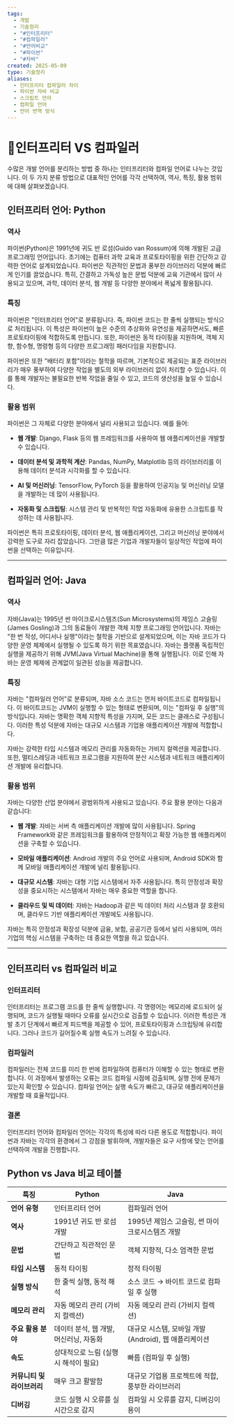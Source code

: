 ```yaml
---
tags:
  - 개발
  - 기술정리
  - "#인터프리터"
  - "#컴파일러"
  - "#언어비교"
  - "#파이썬"
  - "#자바"
created: 2025-05-09
type: 기술정리
aliases:
  - 인터프리터 컴파일러 차이
  - 파이썬 자바 비교
  - 스크립트 언어
  - 컴파일 언어
  - 언어 번역 방식
---
```


# 📘인터프리터 VS 컴파일러


수많은 개발 언어를 분리하는 방법 중 하나는 인터프리터와 컴파일 언어로 나누는 것입니다. 이 두 가지 분류 방법으로 대표적인 언어를 각각 선택하여, 역사, 특징, 활용 범위에 대해 살펴보겠습니다.

## 인터프리터 언어: Python

### 역사

파이썬(Python)은 1991년에 귀도 반 로섬(Guido van Rossum)에 의해 개발된 고급 프로그래밍 언어입니다. 초기에는 컴퓨터 과학 교육과 프로토타이핑을 위한 간단하고 강력한 언어로 설계되었습니다. 파이썬은 직관적인 문법과 풍부한 라이브러리 덕분에 빠르게 인기를 끌었습니다. 특히, 간결하고 가독성 높은 문법 덕분에 교육 기관에서 많이 사용되고 있으며, 과학, 데이터 분석, 웹 개발 등 다양한 분야에서 폭넓게 활용됩니다.

### 특징

파이썬은 "인터프리터 언어"로 분류됩니다. 즉, 파이썬 코드는 한 줄씩 실행되는 방식으로 처리됩니다. 이 특성은 파이썬이 높은 수준의 추상화와 유연성을 제공하면서도, 빠른 프로토타이핑에 적합하도록 만듭니다. 또한, 파이썬은 동적 타이핑을 지원하며, 객체 지향, 함수형, 명령형 등의 다양한 프로그래밍 패러다임을 지원합니다.

파이썬은 또한 "배터리 포함"이라는 철학을 따르며, 기본적으로 제공되는 표준 라이브러리가 매우 풍부하여 다양한 작업을 별도의 외부 라이브러리 없이 처리할 수 있습니다. 이를 통해 개발자는 불필요한 반복 작업을 줄일 수 있고, 코드의 생산성을 높일 수 있습니다.

### 활용 범위

파이썬은 그 자체로 다양한 분야에서 널리 사용되고 있습니다. 예를 들어:

- **웹 개발**: Django, Flask 등의 웹 프레임워크를 사용하여 웹 애플리케이션을 개발할 수 있습니다.
    
- **데이터 분석 및 과학적 계산**: Pandas, NumPy, Matplotlib 등의 라이브러리를 이용해 데이터 분석과 시각화를 할 수 있습니다.
    
- **AI 및 머신러닝**: TensorFlow, PyTorch 등을 활용하여 인공지능 및 머신러닝 모델을 개발하는 데 많이 사용됩니다.
    
- **자동화 및 스크립팅**: 시스템 관리 및 반복적인 작업 자동화에 유용한 스크립트를 작성하는 데 사용됩니다.
    
파이썬은 특히 프로토타이핑, 데이터 분석, 웹 애플리케이션, 그리고 머신러닝 분야에서 강력한 도구로 자리 잡았습니다. 그만큼 많은 기업과 개발자들이 일상적인 작업에 파이썬을 선택하는 이유입니다.

---

## 컴파일러 언어: Java

### 역사

자바(Java)는 1995년 썬 마이크로시스템즈(Sun Microsystems)의 제임스 고슬링(James Gosling)과 그의 동료들이 개발한 객체 지향 프로그래밍 언어입니다. 자바는 "한 번 작성, 어디서나 실행"이라는 철학을 기반으로 설계되었으며, 이는 자바 코드가 다양한 운영 체제에서 실행될 수 있도록 하기 위한 목표였습니다. 자바는 플랫폼 독립적인 실행을 제공하기 위해 JVM(Java Virtual Machine)을 통해 실행됩니다. 이로 인해 자바는 운영 체제에 관계없이 일관된 성능을 제공합니다.

### 특징

자바는 "컴파일러 언어"로 분류되며, 자바 소스 코드는 먼저 바이트코드로 컴파일됩니다. 이 바이트코드는 JVM이 실행할 수 있는 형태로 변환되며, 이는 "컴파일 후 실행"의 방식입니다. 자바는 명확한 객체 지향적 특성을 가지며, 모든 코드는 클래스로 구성됩니다. 이러한 특성 덕분에 자바는 대규모 시스템과 기업용 애플리케이션 개발에 적합합니다.

자바는 강력한 타입 시스템과 메모리 관리를 자동화하는 가비지 컬렉션을 제공합니다. 또한, 멀티스레딩과 네트워크 프로그램을 지원하여 분산 시스템과 네트워크 애플리케이션 개발에 유리합니다.

### 활용 범위

자바는 다양한 산업 분야에서 광범위하게 사용되고 있습니다. 주요 활용 분야는 다음과 같습니다:

- **웹 개발**: 자바는 서버 측 애플리케이션 개발에 많이 사용됩니다. Spring Framework와 같은 프레임워크를 활용하여 안정적이고 확장 가능한 웹 애플리케이션을 구축할 수 있습니다.
    
- **모바일 애플리케이션**: Android 개발의 주요 언어로 사용되며, Android SDK와 함께 모바일 애플리케이션 개발에 널리 활용됩니다.
    
- **대규모 시스템**: 자바는 대형 기업 시스템에서 자주 사용됩니다. 특히 안정성과 확장성을 중요시하는 시스템에서 자바는 매우 중요한 역할을 합니다.
    
- **클라우드 및 빅 데이터**: 자바는 Hadoop과 같은 빅 데이터 처리 시스템과 잘 호환되며, 클라우드 기반 애플리케이션 개발에도 사용됩니다.
    
자바는 특히 안정성과 확장성 덕분에 금융, 보험, 공공기관 등에서 널리 사용되며, 여러 기업의 핵심 시스템을 구축하는 데 중요한 역할을 하고 있습니다.

---

## 인터프리터 vs 컴파일러 비교

### 인터프리터

인터프리터는 프로그램 코드를 한 줄씩 실행합니다. 각 명령어는 메모리에 로드되어 실행되며, 코드가 실행될 때마다 오류를 실시간으로 검출할 수 있습니다. 이러한 특성은 개발 초기 단계에서 빠르게 피드백을 제공할 수 있어, 프로토타이핑과 스크립팅에 유리합니다. 그러나 코드가 길어질수록 실행 속도가 느려질 수 있습니다.

### 컴파일러

컴파일러는 전체 코드를 미리 한 번에 컴파일하여 컴퓨터가 이해할 수 있는 형태로 변환합니다. 이 과정에서 발생하는 오류는 코드 컴파일 시점에 검출되며, 실행 전에 문제가 있는지 확인할 수 있습니다. 컴파일 언어는 실행 속도가 빠르고, 대규모 애플리케이션을 개발할 때 효율적입니다.

### 결론

인터프리터 언어와 컴파일러 언어는 각각의 특성에 따라 다른 용도로 적합합니다. 파이썬과 자바는 각각의 환경에서 그 강점을 발휘하며, 개발자들은 요구 사항에 맞는 언어를 선택하여 개발을 진행합니다.

## Python vs Java 비교 테이블

|특징|**Python**|**Java**|
|---|---|---|
|**언어 유형**|인터프리터 언어|컴파일러 언어|
|**역사**|1991년 귀도 반 로섬 개발|1995년 제임스 고슬링, 썬 마이크로시스템즈 개발|
|**문법**|간단하고 직관적인 문법|객체 지향적, 다소 엄격한 문법|
|**타입 시스템**|동적 타이핑|정적 타이핑|
|**실행 방식**|한 줄씩 실행, 동적 해석|소스 코드 → 바이트 코드로 컴파일 후 실행|
|**메모리 관리**|자동 메모리 관리 (가비지 컬렉션)|자동 메모리 관리 (가비지 컬렉션)|
|**주요 활용 분야**|데이터 분석, 웹 개발, 머신러닝, 자동화|대규모 시스템, 모바일 개발 (Android), 웹 애플리케이션|
|**속도**|상대적으로 느림 (실행 시 해석이 필요)|빠름 (컴파일 후 실행)|
|**커뮤니티 및 라이브러리**|매우 크고 활발함|대규모 기업용 프로젝트에 적합, 풍부한 라이브러리|
|**디버깅**|코드 실행 시 오류를 실시간으로 감지|컴파일 시 오류를 감지, 디버깅이 용이|
